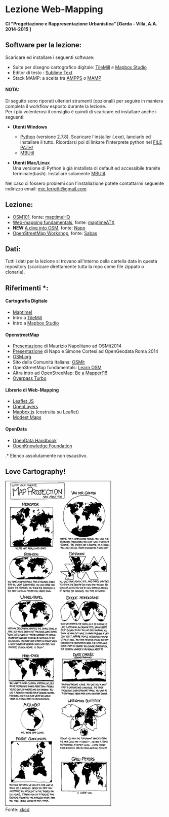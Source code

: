 
# Lezione Web-Mapping

#### CI "Progettazione e Rappresentazione Urbanistica" [Garda - Villa, A.A. 2014-2015 ]


## Software per la lezione:

Scaricare ed installare i seguenti software:  
- Suite per disegno cartografico digitale: [TileMill](https://www.mapbox.com/tilemill/)  *e* [Mapbox Studio](https://www.mapbox.com/mapbox-studio/#darwin)  
- Editor di testo : [Sublime Text](http://www.sublimetext.com/)  
- Stack MAMP: a scelta tra [AMPPS](http://ampps.com/download) *o* [MAMP](http://www.mamp.info/en/)

#### NOTA: 
Di seguito sono riporati ulteriori strumenti (opzionali) per seguire in maniera completa il workflow esposto durante la lezione.  
Per i più volenterosi il consiglio è quindi di scaricare ed installare anche i seguenti:  

- **Utenti Windows**
	- [Python](https://www.python.org/downloads/windows/) (versione 2.7.8). Scaricare l'installer (.exe), lanciarlo ed installare il tutto. Ricordarsi poi di linkare l'interprete python nel [FILE PATH!](https://docs.python.org/2/using/windows.html)  
	- [MBUtil](https://github.com/mapbox/mbutil)

- **Utenti Mac/Linux**  
Una versione di Python è già installata di default ed accessibile tramite terminale(bash). Installare solamente [MBUtil](https://github.com/mapbox/mbutil).

Nel caso ci fossero problemi con l'installazione potete contattarmi seguente indirizzo email: <mic.ferretti@gmail.com>


## Lezione:
- [OSM101](http://maptime.io/osm-101/), fonte: [maptimeHQ](http://maptime.io/lessons-resources/)
- [Web-mapping fundamentals](https://maptimeatx.github.io/web-mapping-fundamentals/#0), fonte: [maptimeATX](http://www.meetup.com/MaptimeATX/) 
- **NEW** [A dive into OSM](http://www.slideshare.net/napo/openstreetmap-an-introduction-for-the-mappathon-piemonte-visual-contest), fonte: [Napo](https://twitter.com/napo)  
- [OpenStreetMap Workshop](http://stefanosabatini.eu/slides/20141122_osmworkshop.html#/), fonte: [Sabas](https://twitter.com/__sabas)  

## Dati:
Tutti i dati per la lezione si trovano all'interno della cartella data in questa repository (scaricare direttamente tutta la repo come file zippato o clonarla).


## Riferimenti *:

#### Cartografia Digitale
- [Maptime!](http://maptime.io/)
- Intro a [TileMill](https://www.mapbox.com/tilemill/docs/crashcourse/introduction/) 
- Intro a [Mapbox Studio](https://www.mapbox.com/mapbox-studio/style-quickstart/)

#### OpenstreetMap
- [Presentazione](http://www.slideshare.net/napo/openstreetmap-verso-matera-2019) di Maurizio Napolitano ad OSMit2014
- [Presentazione](https://cortesimone.github.io/slide-opengeodata-roma-2014/#/) di Napo e Simone Cortesi ad OpenGeodata Roma 2014
- [OSM.org](http://www.openstreetmap.org/)
- Sito della Comunità Italiana: [OSMit](http://openstreetmap.it/) 
- OpenStreetMap fundamentals: [Learn OSM](http://learnosm.org/en/)
- Altra intro ad OpenStreeMap: [Be a Mapper!1!!](http://beamapper.com/)
- [Overpass Turbo](http://overpass-turbo.eu/)

#### Librerie di Web-Mapping
- [Leaflet JS](http://leafletjs.com/)
- [OpenLayers](http://openlayers.org/)
- [Mapbox.js](https://www.mapbox.com/developers/#javascript) (costruita su Leaflet)
- [Modest Maps](http://modestmaps.com/)

#### OpenData
- [OpenData Handbook](http://opendatahandbook.org/)
- [OpenKnowledge Foundation](https://okfn.org/)


.* Elenco assolutamente non esaustivo. 


## Love Cartography!

![](map_projections.png)  
Fonte: [xkcd](https://xkcd.com/977/)

<!--aggiungo laghi e batimetria da natural hearth (via add layer - mapbox)
aggiungo strade che gli do io da geojson-->




